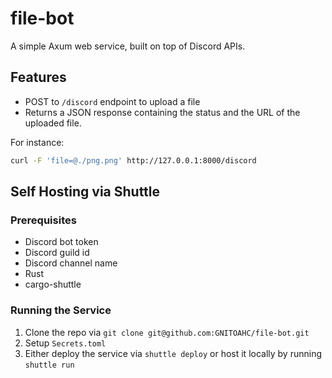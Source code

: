 # file-bot

A simple Axum web service, built on top of Discord APIs.

## Features

-   POST to `/discord` endpoint to upload a file
-   Returns a JSON response containing the status and the URL of the uploaded file.

For instance:

```bash
curl -F 'file=@./png.png' http://127.0.0.1:8000/discord
```

## Self Hosting via Shuttle

### Prerequisites

-   Discord bot token
-   Discord guild id
-   Discord channel name
-   Rust
-   cargo-shuttle

### Running the Service

1.  Clone the repo via `git clone git@github.com:GNITOAHC/file-bot.git`
2.  Setup `Secrets.toml`
3.  Either deploy the service via `shuttle deploy` or host it locally by running `shuttle run`
